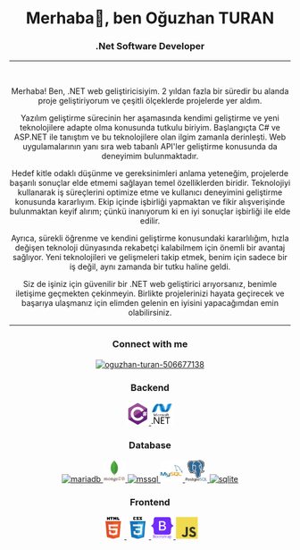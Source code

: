 <h1 align="center">Merhaba👋, ben Oğuzhan TURAN</h1>
<h3 align="center">.Net Software Developer</h3>
<hr>
<br>
    <p align="center">Merhaba! Ben, .NET web geliştiricisiyim. 2 yıldan fazla bir süredir bu alanda proje geliştiriyorum ve çeşitli ölçeklerde projelerde yer aldım.</p>
    <p align="center">Yazılım geliştirme sürecinin her aşamasında kendimi geliştirme ve yeni teknolojilere adapte olma konusunda tutkulu biriyim. Başlangıçta C# ve ASP.NET ile tanıştım ve bu teknolojilere olan ilgim zamanla derinleşti. Web uygulamalarının yanı sıra web tabanlı API'ler geliştirme konusunda da deneyimim bulunmaktadır.</p>
    <p align="center">Hedef kitle odaklı düşünme ve gereksinimleri anlama yeteneğim, projelerde başarılı sonuçlar elde etmemi sağlayan temel özelliklerden biridir. Teknolojiyi kullanarak iş süreçlerini optimize etme ve kullanıcı deneyimini geliştirme konusunda kararlıyım. Ekip içinde işbirliği yapmaktan ve fikir alışverişinde bulunmaktan keyif alırım; çünkü inanıyorum ki en iyi sonuçlar işbirliği ile elde edilir.</p>
    <p align="center">Ayrıca, sürekli öğrenme ve kendini geliştirme konusundaki kararlılığım, hızla değişen teknoloji dünyasında rekabetçi kalabilmem için önemli bir avantaj sağlıyor. Yeni teknolojileri ve gelişmeleri takip etmek, benim için sadece bir iş değil, aynı zamanda bir tutku haline geldi.</p>
    <p align="center">Siz de işiniz için güvenilir bir .NET web geliştirici arıyorsanız, benimle iletişime geçmekten çekinmeyin. Birlikte projelerinizi hayata geçirecek ve başarıya ulaşmanız için elimden gelenin en iyisini yapacağımdan emin olabilirsiniz.</p>
<hr>
<h3 align="center">Connect with me</h3>
<p align="center">
    <a href="https://linkedin.com/in/oguzhan-turan-506677138" target="blank"><img align="center" src="https://raw.githubusercontent.com/rahuldkjain/github-profile-readme-generator/master/src/images/icons/Social/linked-in-alt.svg" alt="oguzhan-turan-506677138" height="30" width="30" /></a>
</p>

<h3 align="center">Backend</h3>
<p align="center">
    <a href="https://getbootstrap.com" target="_blank" rel="noreferrer">
        <img src="https://raw.githubusercontent.com/devicons/devicon/master/icons/csharp/csharp-original.svg" alt="csharp" width="40" height="40"/>
    </a>
    <a href="https://www.w3schools.com/css/" target="_blank" rel="noreferrer">
        <img src="https://raw.githubusercontent.com/devicons/devicon/master/icons/dot-net/dot-net-original-wordmark.svg" alt="dotnet" width="40" height="40"/>
    </a>
</p>

<h3 align="center">Database</h3>
<p align="center">
    <a href="https://getbootstrap.com" target="_blank" rel="noreferrer">
        <img src="https://www.vectorlogo.zone/logos/mariadb/mariadb-icon.svg" alt="mariadb" width="40" height="40"/>
    </a>
    <a href="https://www.mongodb.com/" target="_blank" rel="noreferrer">
        <img src="https://raw.githubusercontent.com/devicons/devicon/master/icons/mongodb/mongodb-original-wordmark.svg" alt="mongodb" width="40" height="40"/>
    </a>
    <a href="https://www.microsoft.com/en-us/sql-server" target="_blank" rel="noreferrer">
        <img src="https://www.svgrepo.com/show/303229/microsoft-sql-server-logo.svg" alt="mssql" width="40" height="40"/>
    </a>
    <a href="https://www.mysql.com/" target="_blank" rel="noreferrer">
        <img src="https://raw.githubusercontent.com/devicons/devicon/master/icons/mysql/mysql-original-wordmark.svg" alt="mysql" width="40" height="40"/>
    </a>
    <a href="https://www.postgresql.org" target="_blank" rel="noreferrer">
        <img src="https://raw.githubusercontent.com/devicons/devicon/master/icons/postgresql/postgresql-original-wordmark.svg" alt="postgresql" width="40" height="40"/>
    </a>
    <a href="https://www.sqlite.org/" target="_blank" rel="noreferrer">
        <img src="https://www.vectorlogo.zone/logos/sqlite/sqlite-icon.svg" alt="sqlite" width="40" height="40"/>
    </a>
</p>

<h3 align="center">Frontend</h3>
<p align="center">
    <a href="https://dotnet.microsoft.com/" target="_blank" rel="noreferrer">
      <img src="https://raw.githubusercontent.com/devicons/devicon/master/icons/html5/html5-original-wordmark.svg" alt="html5" width="40" height="40"/>
    </a>
    <a href="https://www.w3schools.com/cs/" target="_blank" rel="noreferrer">
      <img src="https://raw.githubusercontent.com/devicons/devicon/master/icons/css3/css3-original-wordmark.svg" alt="css3" width="40" height="40"/>
    </a>
    <a href="https://getbootstrap.com" target="_blank" rel="noreferrer">
      <img src="https://raw.githubusercontent.com/devicons/devicon/master/icons/bootstrap/bootstrap-plain-wordmark.svg" alt="bootstrap" width="40" height="40"/>
    </a>
    <a href="https://developer.mozilla.org/en-US/docs/Web/JavaScript" target="_blank" rel="noreferrer">
      <img src="https://raw.githubusercontent.com/devicons/devicon/master/icons/javascript/javascript-original.svg" alt="javascript" width="40" height="40"/>
    </a>
</p>

